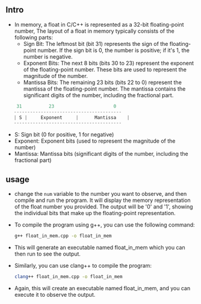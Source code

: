 ## Intro
- In memory, a float in C/C++ is represented as a 32-bit floating-point number, The layout of a float in memory typically consists of the following parts:
    - Sign Bit: The leftmost bit (bit 31) represents the sign of the floating-point number. If the sign bit is 0, the number is positive; if it's 1, the number is negative.
    - Exponent Bits: The next 8 bits (bits 30 to 23) represent the exponent of the floating-point number. These bits are used to represent the magnitude of the number.
    - Mantissa Bits: The remaining 23 bits (bits 22 to 0) represent the mantissa of the floating-point number. The mantissa contains the significant digits of the number, including the fractional part.

```c++
    31          23                      0
   ----------------------------------------
   | S |     Exponent     |      Mantissa    |
   ----------------------------------------
```

- S: Sign bit (0 for positive, 1 for negative)
- Exponent: Exponent bits (used to represent the magnitude of the number)
- Mantissa: Mantissa bits (significant digits of the number, including the fractional part)

## usage

- change the `num` variable to the number you want to observe, and then compile and run the program. It will display the memory representation of the float number you provided. The output will be '0' and '1', showing the individual bits that make up the floating-point representation.

- To compile the program using g++, you can use the following command:
    ```bash
    g++ float_in_mem.cpp -o float_in_mem
    ```
- This will generate an executable named float_in_mem which you can then run to see the output.

- Similarly, you can use clang++ to compile the program:
    ```bash
    clang++ float_in_mem.cpp -o float_in_mem
    ```
- Again, this will create an executable named float_in_mem, and you can execute it to observe the output.